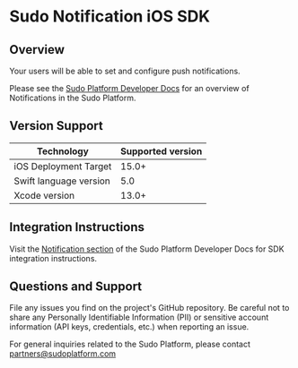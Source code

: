 # Sudo Notification iOS SDK

## Overview
Your users will be able to set and configure push notifications.

Please see the [Sudo Platform Developer Docs](https://sudoplatform.com/docs) for an overview of Notifications in the Sudo Platform.

## Version Support
| Technology             | Supported version |
| ---------------------- | ----------------- |
| iOS Deployment Target  | 15.0+             |
| Swift language version | 5.0               |
| Xcode version          | 13.0+             |

## Integration Instructions
Visit the [Notification section](https://sudoplatform.com/docs/guides/notifications) of the Sudo Platform Developer Docs for SDK integration instructions.

## Questions and Support
File any issues you find on the project's GitHub repository. Be careful not to share any Personally Identifiable Information (PII) or sensitive account information (API keys, credentials, etc.) when reporting an issue.

For general inquiries related to the Sudo Platform, please contact [partners@sudoplatform.com](mailto:partners@sudoplatform.com)
